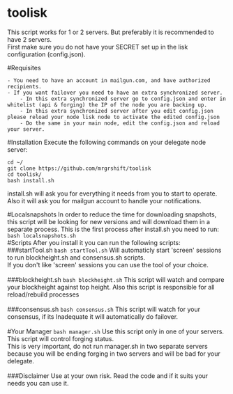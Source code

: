 # toolisk

This script works for 1 or 2 servers. But preferably it is recommended to have 2 servers.<br>
First make sure you do not have your SECRET set up in the lisk configuration (config.json).<br>

#Requisites

	- You need to have an account in mailgun.com, and have authorized recipients.
	- If you want failover you need to have an extra synchronized server. 
		- In this extra synchronized server go to config.json and enter in whitelist (api & forging) the IP of the node you are backing up.
		- In this extra synchronized server after you edit config.json please reload your node lisk node to activate the edited config.json
		- Do the same in your main node, edit the config.json and reload your server.

#Installation
Execute the following commands on your delegate node server:
```
cd ~/
git clone https://github.com/mrgrshift/toolisk
cd toolisk/
bash install.sh
```
install.sh will ask you for everything it needs from you to start to operate.<br>
Also it will ask you for mailgun account to handle your notifications.<br>

#Localsnapshots
In order to reduce the time for downloading snapshots, this script will be looking for new versions and will download them in a separate process. This is the first process after install.sh you need to run:<br>
`bash localsnapshots.sh`
<br>
#Scripts
After you install it you can run the following scripts:<br>
###startTool.sh
`bash startTool.sh` Will automaticly start 'screen' sessions to run blockheight.sh and consensus.sh scripts.<br>
If you don't like 'screen' sessions you can use the tool of your choice.<br>
<br>
###blockheight.sh
`bash blockheight.sh` This script will watch and compare your blockheight against top height. Also this script is responsible for all reload/rebuild processes<br>
<br>
###consensus.sh
`bash consensus.sh` This script will watch for your consensus, if its Inadequate it will automatically do failover.<br>
<br>
#Your Manager
`bash manager.sh` Use this script only in one of your servers. This script will control forging status.<br>
This is very important, do not run manager.sh in two separate servers because you will be ending forging in two servers and will be bad for your delegate.
<br>
<br>
###Disclaimer
Use at your own risk. Read the code and if it suits your needs you can use it.
